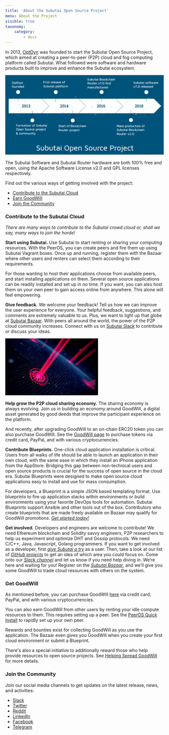 ```yaml
---
title: 'About the Subutai Open Source Project'
menu: About the Project
visible: true
taxonomy:
    category:
        - docs
---
```



In 2013, [OptDyn](https://optdyn.com) was founded to start the Subutai Open Source Project, which aimed at creating a peer-to-peer (P2P) cloud and fog computing platform called Subutai. What followed were software and hardware products built to improve and enhance the Subutai ecosystem. 

![Project timeline](subutai_timeline.png)

The Subutai Software and Subutai Router hardware are both 100% free and open, using the Apache Software License v2.0 and GPL licenses respectively.

Find out the various ways of getting involved with the project:
* [Contribute to the Subutai Cloud](#contribute)
* [Earn GoodWill](#goodwill)
* [Join the Community](#community)

### <a id="contribute"></a> Contribute to the Subutai Cloud

_There are many ways to contribute to the Subutai crowd cloud or, shall we say, many ways to join the horde!_

**Start using Subutai.** Use Subutai to start renting or sharing your computing resources. With the PeerOS, you can create peers and fire them up using Subutai Vagrant boxes. Once up and running, register them with the Bazaar where other users and renters can select them according to their requirements.

For those wanting to host their applications choose from available peers, and start installing applications on them. Several open source applications can be readily installed and set up in no time. If you want, you can also host them on your own peer to gain access online from anywhere. This alone will feel empowering.  

**Give feedback.** We welcome your feedback! Tell us how we can improve the user experience for everyone. Your helpful feedback, suggestions, and comments are extremely valuable to us. Plus, we want to light up that globe at [Subutai Bazaar](https://bazaar.subutai.io). With peers all around the world, the power of the P2P cloud community increases. Connect with us on [Subutai Slack](https://slack.subutai.io) to contribute or discuss your ideas.

![](subutai_globe.png?classes=float-left) 

**Help grow the P2P cloud sharing economy.** The sharing economy is always evolving. Join us in building an economy around GoodWill, a digital asset generated by good deeds that improve the participant experience on the platform.

And recently, after upgrading GoodWill to an on-chain ERC20 token you can also purchase GoodWill. See the [GoodWill page](https://goodwill.subutai.io) to purchase tokens via credit card, PayPal, and with various cryptocurrencies.

**Contribute Blueprints.** One-click cloud application installation is critical. Users from all walks of life should be able to launch an application in their own cloud, with the same ease in which they install an iPhone application from the AppStore. Bridging this gap between non-technical users and open source products is crucial for the success of open source in the cloud era. Subutai Blueprints were designed to make open source cloud applications easy to install and use for mass consumption.

For developers, a Blueprint is a simple JSON based templating format. Use blueprints to fire up application stacks within environments or build environments using your favorite DevOps tools for automation. Subutai Blueprints support Ansible and other tools out of the box. Contributors who create blueprints that are made freely available on Bazaar may qualify for GoodWill promotions. *[Get started today!](../../working-with-subutai/blueprints/create-blueprints)*

**Get involved.** Developers and engineers are welcome to contribute! We need Ethereum blockchain and Solidity savvy engineers, P2P researchers to help us experiment and optimize DHT and Gossip protocols. We need C/C++, Java, Javascript, Golang programmers. If you want to get involved as a developer, first *[give Subutai a try](../../working-with-subutai/getting-started)* as a user. Then, take a look at our list of *[GitHub projects](https://github.com/subutai-io/)* to get an idea of which area you could focus on. Come onto our *[Slack channel](https://slack.subutai.io)* and let us know if you need help diving in. We’re here and waiting for you! Register on the *[Subutai Bazaar](https://bazaar.subutai.io/)*, and we’ll give you some GoodWill to trade cloud resources with others on the system.

### <a id="goodwill"></a> Get GoodWill

As mentioned before, you can purchase GoodWill [here](https://goodwill.subutai.io) via credit card, PayPal, and with various cryptocurrencies.

You can also earn GoodWill from other users by renting your idle compute resources to them. This requires setting up a peer. See the [PeerOS Quick Install](https://docs.subutai.io/working-with-subutai/using-peeros/peeros-quick-install) to rapidly set up your own peer.

Rewards and bounties exist for collecting GoodWill as you use the application. The Bazaar even gives you GoodWill when you create your first cloud environment or submit a Blueprint.

There's also a special initiative to additionally reward those who help provide resources to open source projects. See [Helping Spread GoodWill](https://subutai.io/subutai-foss.html) for more details.  

### <a id="community"></a> Join the Community

Join our social media channels to get updates on the latest release, news, and activities:

* <a href="https://slack.subutai.io">Slack</a>
* <a href="https://twitter.com/Subutai_KHAN"> Twitter</a>
* <a href="https://www.reddit.com/r/SubutaiKHAN/"> Reddit</a>
* <a href="https://www.linkedin.com/company/subutai-social-cloud/"> LinkedIn</a>
* <a href="https://www.facebook.com/SubutaiKHAN/"> Facebook</a> 
* <a href="https://t.me/SubutaiKHAN">Telegram</a>

